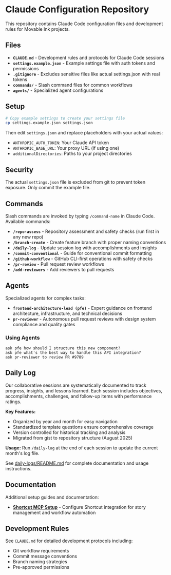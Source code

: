 # Claude Configuration Repository

This repository contains Claude Code configuration files and development rules for Movable Ink projects.

## Files

- **`CLAUDE.md`** - Development rules and protocols for Claude Code sessions
- **`settings.example.json`** - Example settings file with auth tokens and permissions
- **`.gitignore`** - Excludes sensitive files like actual settings.json with real tokens
- **`commands/`** - Slash command files for common workflows
- **`agents/`** - Specialized agent configurations

## Setup

```bash
# Copy example settings to create your settings file
cp settings.example.json settings.json
```

Then edit `settings.json` and replace placeholders with your actual values:
- `ANTHROPIC_AUTH_TOKEN`: Your Claude API token
- `ANTHROPIC_BASE_URL`: Your proxy URL (if using one)
- `additionalDirectories`: Paths to your project directories

## Security

The actual `settings.json` file is excluded from git to prevent token exposure. Only commit the example file.

## Commands

Slash commands are invoked by typing `/command-name` in Claude Code. Available commands:

- **`/repo-assess`** - Repository assessment and safety checks (run first in any new repo)
- **`/branch-create`** - Create feature branch with proper naming conventions
- **`/daily-log`** - Update session log with accomplishments and insights
- **`/commit-conventional`** - Guide for conventional commit formatting
- **`/github-workflow`** - GitHub CLI-first operations with safety checks
- **`/pr-review`** - Pull request review workflows
- **`/add-reviewers`** - Add reviewers to pull requests

## Agents

Specialized agents for complex tasks:

- **`frontend-architecture-lead (pfe)`** - Expert guidance on frontend architecture, infrastructure, and technical decisions
- **`pr-reviewer`** - Autonomous pull request reviews with design system compliance and quality gates

### Using Agents
```
ask pfe how should I structure this new component?
ask pfe what's the best way to handle this API integration?
ask pr-reviewer to review PR #9789
```

## Daily Log

Our collaborative sessions are systematically documented to track progress, insights, and lessons learned. Each session includes objectives, accomplishments, challenges, and follow-up items with performance ratings.

**Key Features:**
- Organized by year and month for easy navigation
- Standardized template questions ensure comprehensive coverage
- Version controlled for historical tracking and analysis
- Migrated from gist to repository structure (August 2025)

**Usage:** Run `/daily-log` at the end of each session to update the current month's log file.

See [daily-logs/README.md](daily-logs/README.md) for complete documentation and usage instructions.

## Documentation

Additional setup guides and documentation:

- **[Shortcut MCP Setup](docs/shortcut-mcp-setup.md)** - Configure Shortcut integration for story management and workflow automation

## Development Rules

See `CLAUDE.md` for detailed development protocols including:
- Git workflow requirements
- Commit message conventions
- Branch naming strategies
- Pre-approved permissions